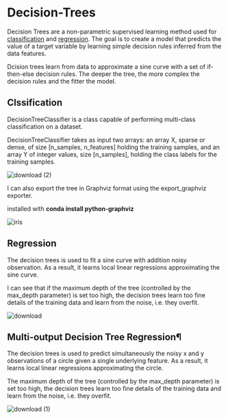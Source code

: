 # Decision-Trees

Decision Trees are a non-parametric supervised learning method used for [classification](https://www.geeksforgeeks.org/ml-classification-vs-regression/) and [regression](https://www.geeksforgeeks.org/ml-classification-vs-regression/). The goal is to create a model that predicts the value of a target variable by learning simple decision rules inferred from the data features.


Dcision trees learn from data to approximate a sine curve with a set of if-then-else decision rules. The deeper the tree, the more complex the decision rules and the fitter the model.


## Clssification 

DecisionTreeClassifier is a class capable of performing multi-class classification on a dataset.

DecisionTreeClassifier takes as input two arrays: an array X, sparse or dense, of size [n_samples, n_features] holding the training samples, and an array Y of integer values, size [n_samples], holding the class labels for the training samples.

![download (2)](https://user-images.githubusercontent.com/55234691/91148399-33d25180-e6d7-11ea-8bde-ca6da300465b.png)

I can also export the tree in Graphviz format using the export_graphviz exporter. 

installed with **conda install python-graphviz**

![iris](https://user-images.githubusercontent.com/55234691/91150980-b27cbe00-e6da-11ea-80a5-45b18e9059ab.png)


## Regression 

The decision trees is used to fit a sine curve with addition noisy observation. As a result, it learns local linear regressions approximating the sine curve.

I can see that if the maximum depth of the tree (controlled by the max_depth parameter) is set too high, the decision trees learn too fine details of the training data and learn from the noise, i.e. they overfit.


![download](https://user-images.githubusercontent.com/55234691/91151405-3e8ee580-e6db-11ea-877f-57d214f35331.png)

## Multi-output Decision Tree Regression¶

The decision trees is used to predict simultaneously the noisy x and y observations of a circle given a single underlying feature. As a result, it learns local linear regressions approximating the circle.

The maximum depth of the tree (controlled by the max_depth parameter) is set too high, the decision trees learn too fine details of the training data and learn from the noise, i.e. they overfit.

![download (1)](https://user-images.githubusercontent.com/55234691/91152109-2bc8e080-e6dc-11ea-8145-85bf491a7d87.png)
